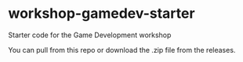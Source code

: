 # workshop-gamedev-starter
Starter code for the Game Development workshop

You can pull from this repo or download the .zip file from the releases.
